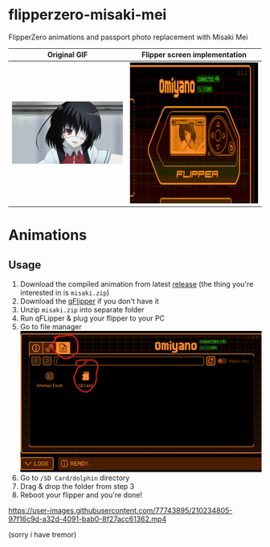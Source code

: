 # flipperzero-misaki-mei
FlipperZero animations and passport photo replacement with Misaki Mei

Original GIF               |  Flipper screen implementation
:-------------------------:|:-------------------------:
![og](img/mm.gif)          |  <img src = "img/fmm.gif" width="500" height="281"/>

# Animations
## Usage 
1. Download the compiled animation from latest [release](https://github.com/meth1337/flipperzero-misaki-mei/releases/latest) (the thing you're interested in is `misaki.zip`)
2. Download the [qFlipper](https://flipperzero.one/update) if you don't have it
3. Unzip `misaki.zip` into separate folder
4. Run qFLipper & plug your flipper to your PC
5. Go to file manager <br><img src = "img/ss1.png" width="500" height="281"/>
6. Go to `/SD Card/dolphin` directory
7. Drag & drop the folder from step 3
8. Reboot your flipper and you're done!

https://user-images.githubusercontent.com/77743895/210234805-97f16c9d-a32d-4091-bab0-8f27acc61362.mp4

(sorry i have tremor)

